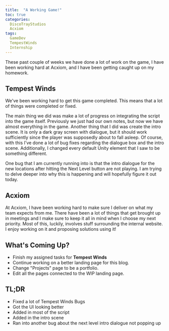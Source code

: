 ```yaml
---
title:  "A Working Game!"
toc: true
categories:
  DiscoTrayStudios
  Acxiom
tags:
  GameDev
  TempestWinds
  Internship
---
```


These past couple of weeks we have done a lot of work on the game, I have been working hard at Acxiom, and I have been getting caught up on my homework.

## Tempest Winds

We've been working hard to get this game completed. This means that a lot of things were completed or fixed.

The main thing we did was make a lot of progress on integrating the script into the game itself.
Previously we just had our own notes, but now we have almost everything in the game.
Another thing that I did was create the intro scene. It is only a dark gray screen with dialogue, but it should work sufficiently since the player was supposedly about to fall asleep.
Of course, with this I've done a lot of bug fixes regarding the dialogue box and the intro scene.
Additionally, I changed every default Unity element that I saw to be something different.

One bug that I am currently running into is that the intro dialogue for the new locations after hitting the Next Level button are not playing. I am trying to delve deeper into why this is happening and will hopefully figure it out today.

## Acxiom

At Acxiom, I have been working hard to make sure I deliver on what my team expects from me.
There have been a lot of things that get brought up in meetings and I make sure to keep it all in mind when I choose my next priority.
Most of this, luckily, involves stuff surrounding the internal website. I enjoy working on it and proposing solutions using it!

## What's Coming Up?

- Finish my assigned tasks for **Tempest Winds**
- Continue working on a better landing page for this blog.
- Change "Projects" page to be a portfolio.
- Edit all the pages connected to the WIP landing page.

## TL;DR

- Fixed a lot of Tempest Winds Bugs
- Got the UI looking better
- Added in most of the script
- Added in the intro scene
- Ran into another bug about the next level intro dialogue not popping up